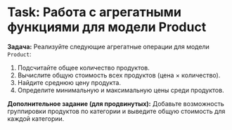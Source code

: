 # Task: Работа с агрегатными функциями для модели Product

**Задача:** Реализуйте следующие агрегатные операции для модели `Product`:
1. Подсчитайте общее количество продуктов.
2. Вычислите общую стоимость всех продуктов (цена × количество).
3. Найдите среднюю цену продукта.
4. Определите минимальную и максимальную цены среди продуктов.

**Дополнительное задание (для продвинутых):**
Добавьте возможность группировки продуктов по категории и выведите общую стоимость для каждой категории.